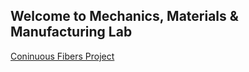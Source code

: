 ## Welcome to Mechanics, Materials & Manufacturing Lab

[Coninuous Fibers Project](https://m3lab.github.io/cont_fibers.md)
